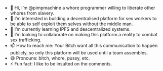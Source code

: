 - 👋 Hi, I’m @pimpmachine a whore programmer willing to liberate other whores from slavery.
- 👀 I’m interested in building a decentralised platform for sex workers to be able to self exploit them selves without the middle man.
- 🌱 I’m currently learning IPFS and descentralized systems.
- 💞️ I’m looking to collaborate on making this platform a reality to combat sex trafficking.
- 📫 How to reach me: Your Bitch want all this communication to happen publicly, so only this platform will be used until a team assembles.
- 😄 Pronouns: bitch, whore, pussy, etc.
- ⚡ Fun fact: I like to be insulted on the comments.

<!---
pimpmachine/pimpmachine is a ✨ special ✨ repository because its `README.md` (this file) appears on your GitHub profile.
You can click the Preview link to take a look at your changes.
--->
